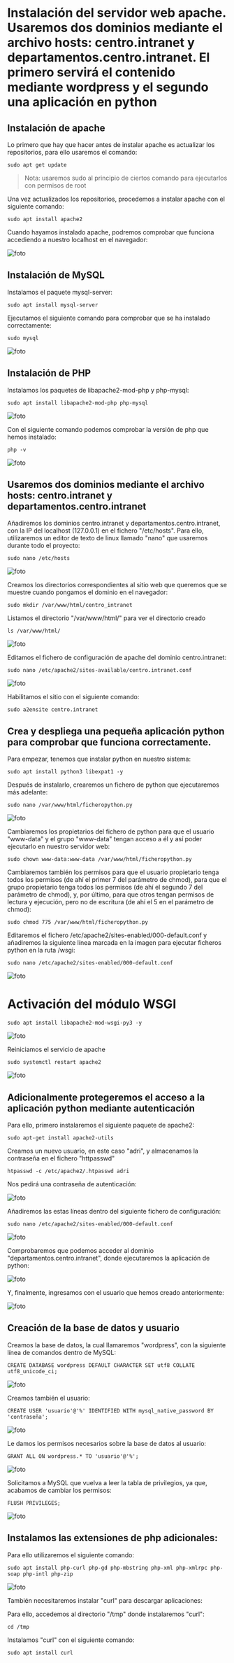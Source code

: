 # Instalación del servidor web apache. Usaremos dos dominios mediante el archivo hosts: centro.intranet y departamentos.centro.intranet. El primero servirá el contenido mediante wordpress y el segundo una aplicación en python

## Instalación de apache

Lo primero que hay que hacer antes de instalar apache es actualizar los repositorios, para ello usaremos el comando:

```sudo apt get update```
> Nota: usaremos sudo al principio de ciertos comando para ejecutarlos con permisos de root

Una vez actualizados los repositorios, procedemos a instalar apache con el siguiente comando:

```sudo apt install apache2```

Cuando hayamos instalado apache, podremos comprobar que funciona accediendo a nuestro localhost en el navegador:

![foto](Imágenes/3.png)

## Instalación de MySQL

Instalamos el paquete mysql-server:

```sudo apt install mysql-server```

Ejecutamos el siguiente comando para comprobar que se ha instalado correctamente:

```sudo mysql```

![foto](Imágenes/5.png)

## Instalación de PHP

Instalamos los paquetes de libapache2-mod-php y php-mysql:

```sudo apt install libapache2-mod-php php-mysql```

![foto](Imágenes/6.png)

Con el siguiente comando podemos comprobar la versión de php que hemos instalado:

```php -v```

![foto](Imágenes/7.png)

## Usaremos dos dominios mediante el archivo hosts: centro.intranet y departamentos.centro.intranet

Añadiremos los dominios centro.intranet y departamentos.centro.intranet, con la IP del localhost (127.0.0.1) en el fichero "/etc/hosts". Para ello, utilizaremos un editor de texto de linux llamado "nano" que usaremos durante todo el proyecto:

```sudo nano /etc/hosts```

![foto](Imágenes/8.png)

Creamos los directorios correspondientes al sitio web que queremos que se muestre cuando pongamos el dominio en el navegador:

```sudo mkdir /var/www/html/centro_intranet``` 

Listamos el directorio "/var/www/html/" para ver el directorio creado

```ls /var/www/html/```

![foto](Imágenes/9.png)

Editamos el fichero de configuración de apache del dominio centro.intranet:

```sudo nano /etc/apache2/sites-available/centro.intranet.conf``` 

![foto](Imágenes/10.png)

Habilitamos el sitio con el siguiente comando:

```sudo a2ensite centro.intranet```

## Crea y despliega una pequeña aplicación python para comprobar que funciona correctamente.

Para empezar, tenemos que instalar python en nuestro sistema:

```sudo apt install python3 libexpat1 -y```

Después de instalarlo, crearemos un fichero de python que ejecutaremos más adelante:

```sudo nano /var/www/html/ficheropython.py```

![foto](Imágenes/python1.png)

Cambiaremos los propietarios del fichero de python para que el usuario "www-data" y el grupo "www-data" tengan acceso a él y así poder ejecutarlo en nuestro servidor web:

```sudo chown www-data:www-data /var/www/html/ficheropython.py```

Cambiaremos también los permisos para que el usuario propietario tenga todos los permisos (de ahí el primer 7 del parámetro de chmod), para que el grupo propietario tenga todos los permisos (de ahí el segundo 7 del parámetro de chmod), y, por último, para que otros tengan permisos de lectura y ejecución, pero no de escritura (de ahí el 5 en el parámetro de chmod):

```sudo chmod 775 /var/www/html/ficheropython.py```

Editaremos el fichero /etc/apache2/sites-enabled/000-default.conf y añadiremos la siguiente línea marcada en la imagen para ejecutar ficheros python en la ruta /wsgi:

```sudo nano /etc/apache2/sites-enabled/000-default.conf```

![foto](Imágenes/python2.png)

# Activación del módulo WSGI

```sudo apt install libapache2-mod-wsgi-py3 -y```

![foto](Imágenes/39.png)

Reiniciamos el servicio de apache

```sudo systemctl restart apache2```

![foto](Imágenes/python3.png)

## Adicionalmente protegeremos el acceso a la aplicación python mediante autenticación

Para ello, primero instalaremos el siguiente paquete de apache2:

```sudo apt-get install apache2-utils```

Creamos un nuevo usuario, en este caso "adri", y almacenamos la contraseña en el fichero "httpasswd"

```htpasswd -c /etc/apache2/.htpasswd adri```

Nos pedirá una contraseña de autenticación:

![foto](Imágenes/python8.png)

Añadiremos las estas líneas dentro del siguiente fichero de configuración:

```sudo nano /etc/apache2/sites-enabled/000-default.conf```

![foto](Imágenes/python4.png)

Comprobaremos que podemos acceder al dominio "departamentos.centro.intranet", donde ejecutaremos la aplicación de python:

![foto](Imágenes/python5.png)

Y, finalmente, ingresamos con el usuario que hemos creado anteriormente:

![foto](Imágenes/python6.png)

## Creación de la base de datos y usuario

Creamos la base de datos, la cual llamaremos "wordpress", con la siguiente línea de comandos dentro de MySQL:

```CREATE DATABASE wordpress DEFAULT CHARACTER SET utf8 COLLATE utf8_unicode_ci;```

![foto](Imágenes/13.png)

Creamos también el usuario:

```CREATE USER 'usuario'@'%' IDENTIFIED WITH mysql_native_password BY 'contraseña';```

![foto](Imágenes/14.png)

Le damos los permisos necesarios sobre la base de datos al usuario:

```GRANT ALL ON wordpress.* TO 'usuario'@'%';```

![foto](Imágenes/15.png)

Solicitamos a MySQL que vuelva a leer la tabla de privilegios, ya que, acabamos de cambiar los permisos:

```FLUSH PRIVILEGES;```

![foto](Imágenes/16.png)

## Instalamos las extensiones de php adicionales:

Para ello utilizaremos el siguiente comando:

```sudo apt install php-curl php-gd php-mbstring php-xml php-xmlrpc php-soap php-intl php-zip```

![foto](Imágenes/17.png)

También necesitaremos instalar "curl" para descargar aplicaciones:

Para ello, accedemos al directorio "/tmp" donde instalaremos "curl":

```cd /tmp```

Instalamos "curl" con el siguiente comando:

```sudo apt install curl```

